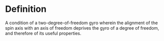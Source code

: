 # Definition

A condition of a two-degree-of-freedom gyro wherein the alignment of the
spin axis with an axis of freedom deprives the gyro of a degree of
freedom, and therefore of its useful properties.
